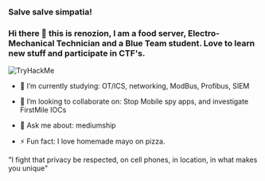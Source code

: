 ### Salve salve simpatia! 
### Hi there 👋 this is renozion, I am a food server, Electro-Mechanical Technician  and a Blue Team student. Love to learn new stuff and participate in CTF's. 


<img src="https://tryhackme-badges.s3.amazonaws.com/renozion.png" alt="TryHackMe">


- 🔭 I’m currently studying: OT/ICS, networking, ModBus, Profibus, SIEM 
- 👯 I’m looking to collaborate on:  Stop Mobile spy apps, and investigate FirstMile IOCs 

- 💬 Ask me about: mediumship
- ⚡ Fun fact: I love homemade mayo on pizza.

"I fight that privacy be respected, on cell phones, in location, in what makes you unique"
